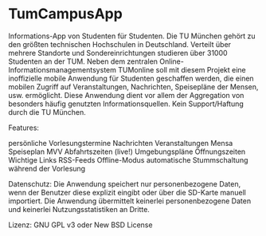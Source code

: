 TumCampusApp
============

Informations-App von Studenten für Studenten.
Die TU München gehört zu den größten technischen Hochschulen in Deutschland. Verteilt über mehrere Standorte und Sondereinrichtungen studieren über 31000 Studenten an der TUM. Neben dem zentralen Online-Informationsmanagementsystem TUMonline soll mit diesem Projekt eine inoffizielle mobile Anwendung für Studenten geschaffen werden, die einen mobilen Zugriff auf Veranstaltungen, Nachrichten, Speisepläne der Mensen, usw. ermöglicht. Diese Anwendung dient vor allem der Aggregation von besonders häufig genutzten Informationsquellen.
Kein Support/Haftung durch die TU München.

Features:

persönliche Vorlesungstermine
Nachrichten
Veranstaltungen
Mensa Speiseplan
MVV Abfahrtszeiten (live!)
Umgebungspläne
Öffnungszeiten
Wichtige Links
RSS-Feeds
Offline-Modus
automatische Stummschaltung während der Vorlesung
   
Datenschutz:
Die Anwendung speichert nur personenbezogene Daten, wenn der Benutzer diese explizit eingibt oder über die SD-Karte manuell importiert.
Die Anwendung übermittelt keinerlei personenbezogene Daten und keinerlei Nutzungsstatistiken an Dritte.

Lizenz: GNU GPL v3 oder New BSD License
